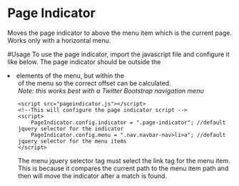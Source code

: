 # Page Indicator
Moves the page indicator to above the menu item which is the current page. Works only with a horizontal menu. 

#Usage
To use the page indicator, import the javascript file and configure it like below. 
The page indicator should be outside the <li> elements of the menu, but within the <ul> of the menu so the correct offset can be calculated.   
*Note: this works best with a Twitter Bootstrap navigation menu*

    <script src="pageindicator.js"></script>
    <!--This will configure the page indicator script -->
    <script>
    	PageIndicator.config.indicator = ".page-indicator";	//default jquery selector for the indicator
    	PageIndicator.config.menu = ".nav.navbar-nav>li>a"; //default jquery selector for the menu items
    </script>
	
The menu jquery selector tag must select the link tag for the menu item. 
This is because it compares the current path to the menu item path and 
then will move the indicator after a match is found.